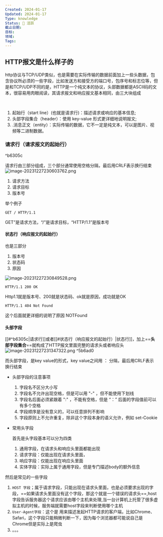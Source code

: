 ```yaml
---
Created: 2024-01-17
Updated: 2024-01-17
Type: knowledge
Status: 🌱 活跃
截止日期: 
目标: 
领域: 
Tags:
---
```

## HTTP报文是什么样子的

http协议与TCP/UDP类似，也是需要在实际传输的数据前面加上一些头数据，包含协议所必须的一些字段，比如发送方和接受方的端口号，包序号和标志位等，但是和TCP/UDP不同的是，HTTP是一个纯文本的协议，头部数据都是ASCII码的文本，很容易用肉眼阅读，其请求报文和响应报文基本相同，由三大块组成

​	

1. 起始行（start line）(也就是请求行)：描述请求或响应的基本信息;
2. 头部字段集合（header）：使用 key-value 形式更详细地说明报文;
3. .消息正文（entity）：实际传输的数据，它不一定是纯文本，可以是图片、视频等二进制数据。

### 请求行（请求报文的起始行）

^b6305c

请求行由三部分组成，三个部分通常使用空格分隔，最后用CRLF表示换行结束
![image-20231227230603762.png](https://obsidian-pic-1317906728.cos.ap-nanjing.myqcloud.com/obsidian/image-20231227230603762.png)


1. 请求方法
2. 请求目标
3. 版本号

举个例子

```http
GET / HTTP/1.1 
```

GET”是请求方法，“/”是请求目标，“HTTP/1.1”是版本号

#### 状态行（响应报文的起始行）

也是三部分

1. 版本号
2. 状态码
3. 原因

![image-20231227230849528.png](https://obsidian-pic-1317906728.cos.ap-nanjing.myqcloud.com/obsidian/image-20231227230849528.png)


```http
HTTP/1.1 200 OK
```

Http1.1就是版本号、200就是状态码、ok就是原因，成功就是OK

```http
HTTP/1.1 404 Not Found
```

这个后面就更详细的说明了原因 NOTFound

#### 头部字段

[[#^b6305c|请求行]]或者[[#状态行（响应报文的起始行）|状态行]]，加上==**头部字段集合**==就构成了HTTP报文里面完整的请求头或者响应头
	![image-20231227231347322.png](https://obsidian-pic-1317906728.cos.ap-nanjing.myqcloud.com/obsidian/image-20231227231347322.png) ^5b6ad0


而头部字段，是key value的形式，key value之间用  ： 分隔，最后用CRLF表示换行结束

- 头部字段的注意事项
  1. 字段名不区分大小写
  2. 字段名不允许出现空格，但是可以用  "-" ，但不能使用下划线
  3. 字段名后面必须紧跟着  ":" ，不能有空格，但是 “：” 后面的字段值前可以有多个空格
  4. 字段顺序是没有意义的，可以任意排列不影响
  5. 字段原则上不允许重复，除非这个字段本身的语义允许，例如 set-Cookie

- 常用头字段 

  首先是头字段基本可以分为四类

  1. 通用字段，在请求头和响应头里面都能出现
  2. 请求字段：仅能出现在请求头里面，
  3. 响应字段：仅能出现在响应头里面
  4. 实体字段：实际上属于通用字段，但是专门描述body的额外信息

然后是常见的一些字段

1. `HOST 字段`；属于请求字段，只能出现在请求头里面，也是必须要求出现的字段，==如果请求头里面没有这个字段，那这个就是一个错误的请求头==,host字段告诉服务器这个请求应该由哪个主机来处理,当一台计算机上托管了很多虚拟主机的时候，服务端就需要host字段来判断使用哪个主机
2. `User-Agent字段`：这个是 用来描述发起HTTP请求的客户端，比如Chrome、Safari，这个字段只能稍微判断一下，因为每个浏览器都可能说自己是Chrome但是实际上是爬虫
3. 。。。
